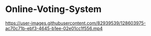 

# Online-Voting-System
https://user-images.githubusercontent.com/82939539/128603975-ac70c71b-ebf3-4645-b1ee-02e01cc1f556.mp4




